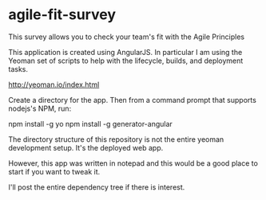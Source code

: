 agile-fit-survey
================

This survey allows you to check your team's fit with the Agile Principles

This application is created using AngularJS.  In particular I am using the Yeoman set of scripts to 
help with the lifecycle, builds, and deployment tasks.

http://yeoman.io/index.html

Create a directory for the app.  Then from a command prompt that supports nodejs's NPM, run:

npm install -g yo
npm install -g generator-angular

The directory structure of this repository is not the entire yeoman development setup.  It's the deployed web app.

However, this app was written in notepad and this would be a good place to start if you want to tweak it.

I'll post the entire dependency tree if there is interest.

